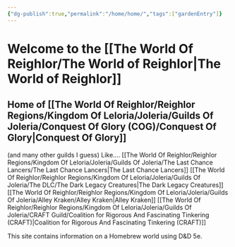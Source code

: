 ```yaml
---
{"dg-publish":true,"permalink":"/home/home/","tags":["gardenEntry"]}
---
```


# Welcome to the [[The World Of Reighlor/The World of Reighlor\|The World of Reighlor]]
## Home of [[The World Of Reighlor/Reighlor Regions/Kingdom Of Leloria/Joleria/Guilds Of Joleria/Conquest Of Glory (COG)/Conquest Of Glory\|Conquest Of Glory]]
(and many other guilds I guess)
Like....
[[The World Of Reighlor/Reighlor Regions/Kingdom Of Leloria/Joleria/Guilds Of Joleria/The Last Chance Lancers/The Last Chance Lancers\|The Last Chance Lancers]]
[[The World Of Reighlor/Reighlor Regions/Kingdom Of Leloria/Joleria/Guilds Of Joleria/The DLC/The Dark Legacy Creatures\|The Dark Legacy Creatures]]
[[The World Of Reighlor/Reighlor Regions/Kingdom Of Leloria/Joleria/Guilds Of Joleria/Alley Kraken/Alley Kraken\|Alley Kraken]]
[[The World Of Reighlor/Reighlor Regions/Kingdom Of Leloria/Joleria/Guilds Of Joleria/CRAFT Guild/Coalition for Rigorous And Fascinating Tinkering (CRAFT)\|Coalition for Rigorous And Fascinating Tinkering (CRAFT)]]

This site contains information on a Homebrew world using D&D 5e. 


